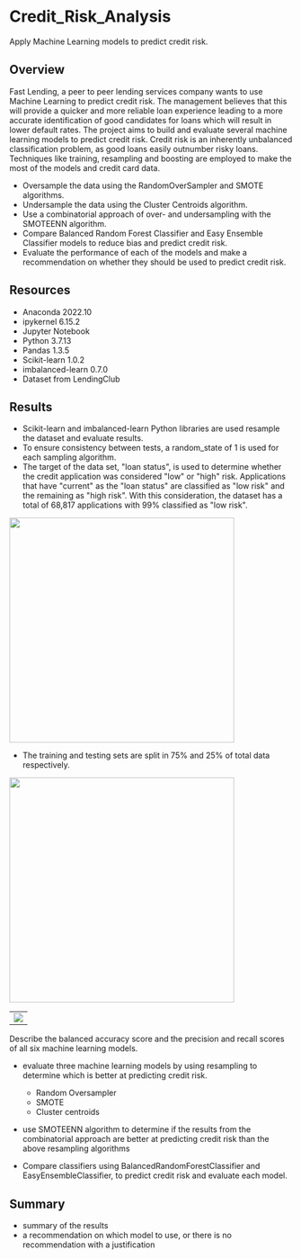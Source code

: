 # Credit_Risk_Analysis

Apply Machine Learning models to predict credit risk.

## Overview

Fast Lending, a peer to peer lending services company wants to use Machine Learning to predict credit risk. The management believes that this will provide a quicker and more reliable loan experience leading to a more accurate identification of good candidates for loans which will result in lower default rates. The project aims to build and evaluate several machine learning models to predict credit risk. Credit risk is an inherently unbalanced classification problem, as good loans easily outnumber risky loans. Techniques like training, resampling and boosting are employed to make the most of the models and credit card data. 
- Oversample the data using the RandomOverSampler and SMOTE algorithms.
- Undersample the data using the Cluster Centroids algorithm.
- Use a combinatorial approach of over- and undersampling with the SMOTEENN algorithm.
- Compare Balanced Random Forest Classifier and Easy Ensemble Classifier models to reduce bias and predict credit risk.
- Evaluate the performance of each of the models and make a recommendation on whether they should be used to predict credit risk.

## Resources

- Anaconda 2022.10
- ipykernel 6.15.2
- Jupyter Notebook
- Python 3.7.13
- Pandas 1.3.5
- Scikit-learn 1.0.2
- imbalanced-learn 0.7.0
- Dataset from LendingClub 

## Results

- Scikit-learn and imbalanced-learn Python libraries are used resample the dataset and evaluate results.
- To ensure consistency between tests, a random_state of 1 is used for each sampling algorithm.
- The target of the data set, "loan status", is used to determine whether the credit application was considered "low" or "high" risk. Applications that have "current" as the "loan status" are classified as "low risk" and the remaining as "high risk". With this consideration, the dataset has a total of 68,817 applications with 99% classified as "low risk".
<img src="images/target_cnt.png" width="400"/>

- The training and testing sets are split in 75% and 25% of total data respectively.
<img src="images/train_test.png" width="400"/>

<table>
 <tr>
  <td>
    <img src="images/model_1.png"/>
   </td>
 </tr>
</table>

Describe the balanced accuracy score and the precision and recall scores of all six machine learning models.

- evaluate three machine learning models by using resampling to determine which is better at predicting credit risk.
  - Random Oversampler
  - SMOTE
  - Cluster centroids
  
- use SMOTEENN algorithm to determine if the results from the combinatorial approach are better at predicting credit risk than the above resampling algorithms 

- Compare classifiers using BalancedRandomForestClassifier and EasyEnsembleClassifier, to predict credit risk and evaluate each model.

## Summary

- summary of the results
- a recommendation on which model to use, or there is no recommendation with a justification

